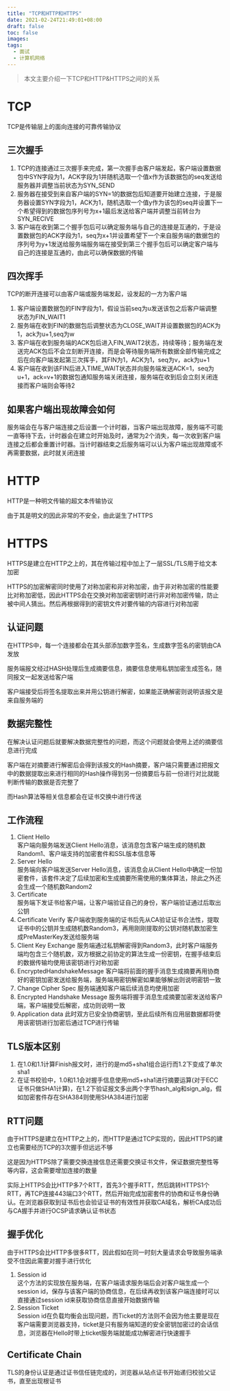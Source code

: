 ```yaml
---
title: "TCP和HTTP和HTTPS"
date: 2021-02-24T21:49:01+08:00
draft: false
toc: false
images:
tags: 
  - 面试
  - 计算机网络
---
```


> 本文主要介绍一下TCP和HTTP&HTTPS之间的关系

# TCP
TCP是传输层上的面向连接的可靠传输协议

## 三次握手
1. TCP的连接通过三次握手来完成，第一次握手由客户端发起，客户端设置数据包中SYN字段为1，ACK字段为1并随机选取一个值x作为该数据包的seq发送给服务器并调整当前状态为SYN_SEND
2. 服务器在接受到来自客户端的SYN=1的数据包后知道要开始建立连接，于是服务器设置SYN字段为1，ACK为1，随机选取一个值y作为该包的seq并设置下一个希望得到的数据包序列号为x+1最后发送给客户端并调整当前转台为SYN_RECIVE
3. 客户端在收到第二个握手包后可以确定服务端与自己的连接是互通的，于是设置数据包的ACK字段为1，seq为x+1并设置希望下一个来自服务端的数据包的序列号为y+1发送给服务端服务端在接受到第三个握手包后可以确定客户端与自己的连接是互通的，由此可以确保数据的传输

## 四次挥手
TCP的断开连接可以由客户端或服务端发起，设发起的一方为客户端
1. 客户端设置数据包的FIN字段为1，假设当前seq为u发送该包之后客户端调整状态为FIN_WAIT1
2. 服务端在收到FIN的数据包后调整状态为CLOSE_WAIT并设置数据包的ACK为1，ack为u+1,seq为w
3. 客户端在收到服务端的ACK包后进入FIN_WAIT2状态，持续等待；服务端在发送完ACK包后不会立刻断开连接，而是会等待服务端所有数据全部传输完成之后在向客户端发起第三次挥手，其FIN为1，ACK为1，seq为v，ack为u+1
4. 客户端在收到该FIN后进入TIME_WAIT状态并向服务端发送ACK=1，seq为u+1，ack=v+1的数据包通知服务端关闭连接，服务端在收到后会立刻关闭连接而客户端则会等待2

## 如果客户端出现故障会如何
服务端会在与客户端连接之后设置一个计时器，当客户端出现故障，服务端不可能一直等待下去，计时器会在建立时开始及时，通常为2个消失，每一次收到客户端连接之后都会重置计时器。当计时器结束之后服务端可以认为客户端出现故障或不再需要数据，此时就关闭连接

# HTTP
HTTP是一种明文传输的超文本传输协议

由于其是明文的因此非常的不安全，由此诞生了HTTPS

# HTTPS
HTTPS是建立在HTTP之上的，其在传输过程中加上了一层SSL/TLS用于给文本加密

HTTPS的加密解密同时使用了对称加密和非对称加密，由于非对称加密的性能要比对称加密低，因此HTTPS会在交换对称加密密钥时进行非对称加密传输，防止被中间人猜出。然后再根据得到的密钥文件对要传输的内容进行对称加密


## 认证问题
在HTTPS中，每一个连接都会在其头部添加数字签名，生成数字签名的密钥由CA发放

服务端报文经过HASH处理后生成摘要信息，摘要信息使用私钥加密生成签名，随同报文一起发送给客户端

客户端接受后将签名提取出来并用公钥进行解密，如果能正确解密则说明该报文是来自服务端的

## 数据完整性
在解决认证问题后就要解决数据完整性的问题，而这个问题就会使用上述的摘要信息进行完成

客户端在对摘要进行解密后会得到该报文的Hash摘要，客户端只需要通过把报文中的数据提取出来进行相同的Hash操作得到另一份摘要后与前一份进行对比就能判断传输的数据是否完整了

而Hash算法等相关信息都会在证书交换中进行传送

## 工作流程
1. Client Hello  
客户端向服务端发送Client Hello消息，该消息包含客户端生成的随机数Random1、客户端支持的加密套件和SSL版本信息等
2. Server Hello  
服务端向客户端发送Server Hello消息，该消息会从Client Hello中确定一份加密套件，该套件决定了后续加密和生成摘要所需使用的集体算法，除此之外还会生成一个随机数Random2
3. Certificate  
服务端下发证书给客户端，让客户端验证自己的身份，客户端验证通过后取出公钥
4. Certificate Verify
客户端收到服务端的证书后先从CA验证证书合法性，提取证书中的公钥并生成随机数Random3，再用刚刚提取的公钥对随机数加密生成PreMasterKey发送给服务端
5. Client Key Exchange
服务端通过私钥解密得到Random3，此时客户端服务端均包含三个随机数，双方根据之前协定的算法生成一份密钥，在握手结束后的数据传输均使用该密钥进行对称加密
6. EncryptedHandshakeMessage
客户端将前面的握手消息生成摘要再用协商好的密钥加密发送给服务端，服务端用密钥解密如果能够解出则说明密钥一致
7. Change Cipher Spec
服务端通知客户端后续消息均使用加密
8. Encrypted Handshake Message
服务端将握手消息生成摘要加密发送给客户端，客户端接受后解密，成功则说明一致
9. Application data
此时双方已安全协商密钥，至此后续所有应用层数据都将使用该密钥进行加密后通过TCP进行传输

## TLS版本区别

1. 在1.0和1.1计算Finish报文时，进行的是md5+sha1组合运行而1.2下变成了单次sha1
2. 在证书校验中，1.0和1.1会对握手信息使用md5+sha1进行摘要运算(对于ECC证书只做SHA1计算)，在1.2下验证报文多出两个字节hash_alg和sign_alg，假如加密套件存在SHA384则使用SHA384进行加密

## RTT问题
由于HTTPS是建立在HTTP之上的，而HTTP是通过TCP实现的，因此HTTPS的建立也需要经历TCP的3次握手但远远不够

这是因为HTTPS除了需要交换连接信息还需要交换证书文件，保证数据完整性等等内容，这会需要增加连接的数量

实际上HTTPS会比HTTP多7个RTT，首先3个握手RTT，然后跳转HTTPS1个RTT，再TCP连接443端口3个RTT，然后开始完成加密套件的协商和证书身份确认。在浏览器获取到证书后也会验证证书的有效性并获取CA域名，解析CA成功后与CA握手并进行OCSP请求确认证书状态

## 握手优化
由于HTTPS会比HTTP多很多RTT，因此假如在同一时刻大量请求会导致服务端承受不住因此需要对握手进行优化

1. Session id  
这个方法的实现放在服务端，在客户端请求服务端后会对客户端生成一个session id，保存与该客户端的协商信息，在后续再收到该客户端连接时可以直接通过session id来获取协商信息直接开始数据传输
2. Session Ticket  
Session id在负载均衡会出现问题，而Ticket的方法则不会因为他主要是现在客户端需要浏览器支持，ticket是只有服务端知道的安全密钥加密过的会话信息，浏览器在Hello时带上ticket服务端就能成功解密进行快速握手

## Certificate Chain
TLS的身份认证是通过证书信任链完成的，浏览器从站点证书开始递归校验父证书，直至出现根证书